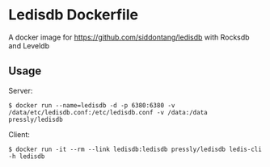 # Ledisdb Dockerfile

A docker image for https://github.com/siddontang/ledisdb with Rocksdb and Leveldb

## Usage

Server:
```
$ docker run --name=ledisdb -d -p 6380:6380 -v /data/etc/ledisdb.conf:/etc/ledisdb.conf -v /data:/data pressly/ledisdb
```

Client:
```
$ docker run -it --rm --link ledisdb:ledisdb pressly/ledisdb ledis-cli -h ledisdb
```
